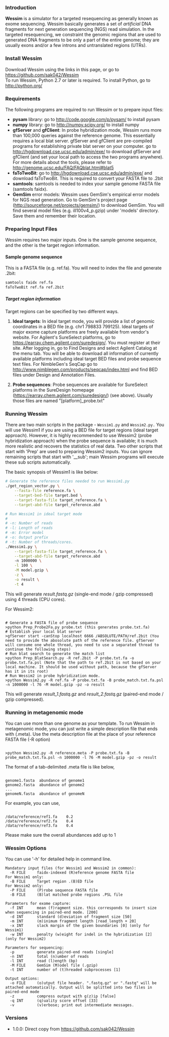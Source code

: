 ### Introduction

**Wessim** is a simulator for a targeted resequencing as generally known as exome sequencing. Wessim basically generates a set of *artificial* DNA fragments for next generation sequencing (NGS) read simulation. In the targeted resequencing, we constraint the genomic regions that are used to generated DNA fragments to be only a part of the entire genome; they are usually exons and/or a few introns and untranslated regions (UTRs).

### Install Wessim

Download Wessim using the links in this page, or go to https://github.com/sak042/Wessim   
To run Wessim, Python 2.7 or later is required. To install Python, go to http://python.org/

### Requirements

The following programs are required to run Wessim or to prepare input files:

* **pysam** library: go to http://code.google.com/p/pysam/ to install pysam
* **numpy** library: go to http://numpy.scipy.org/ to install numpy
* **gfServer** and **gfClient**: In probe hybridization mode, Wessim runs more than 100,000 queries against the reference genome. This essentially requires a local blat server. gfServer and gfClient are pre-compiled programs for establishing private blat server on your computer. go to http://hgdownload.cse.ucsc.edu/admin/exe/ to download gfServer and gfClient (and set your local path to access the two programs anywhere). For more details about the tools, please refer to http://genome.ucsc.edu/FAQ/FAQblat.html#blat5
* **faToTwoBit**: go to http://hgdownload.cse.ucsc.edu/admin/exe/ and download faToTwoBit. This is required to convert your FASTA file to .2bit 
* **samtools**: samtools is needed to index your sample genome FASTA file (samtools faidx).
* **GemSim** error models: Wessim uses GemSim's empirical error models for NGS read generation. Go to GemSim's project page (http://sourceforge.net/projects/gemsim/) to download GemSim. You will find several model files (e.g. ill100v4_p.gzip) under 'models' directory. Save them and remember their location.
 
### Preparing Input Files 

Wessim requires two major inputs. One is the sample genome sequence, and the 
other is the target region information.

#### Sample genome sequence

This is a FASTA file (e.g. ref.fa). You will need to index the file and generate 
.2bit:

```bash
samtools faidx ref.fa
faToTwoBit ref.fa ref.2bit
```

##### Target region information

Target regions can be specified by two different ways.

1. **Ideal targets**: In ideal target mode, you will provide a list of genomic 
  coordinates in a BED file (e.g. chr1   798833 799125). Ideal targets of major 
  exome capture platforms are freely available from vendor's website. For 
  Agilent's SureSelect platforms, go to https://earray.chem.agilent.com/suredesign/. 
  You must register at their site. After logging in, go to Find Designs and select 
  Agilent Catalog at the menu tab. You will be able to download all information of 
  currently available platforms including ideal target BED files and probe 
  sequence text files. For NimbleGen's SeqCap go to 
  http://www.nimblegen.com/products/seqcap/index.html and find BED files under 
  Design and Annotation Files. 

1. **Probe sequences**: Probe sequences are available for SureSelect platforms 
in the SureDesign homepage (https://earray.chem.agilent.com/suredesign/) (see 
above). Usually those files are named "[platform]_probe.txt"

### Running Wessim

There are two main scripts in the package - `Wessim1.py` and `Wessim2.py.` You 
will use Wessim1 if you are using a BED file for target regions (ideal target 
approach). However,  it is highly recommended to use Wessim2 (probe 
hybridization approach) when the probe sequence is available; it is much more 
realistic and recovers the statistics of real data. Two other scripts that start 
with 'Prep' are used to preparing Wessim2 inputs. You can ignore remaining 
scripts that start with '__sub'; main Wessim programs will execute these sub 
scripts automatically.

The basic synopsis of Wessim1 is like below:

```bash
# Generate the reference files needed to run Wessim1.py
./get_region_vector.py \
    --fasta-file reference.fa \
    --target-bed-file target.bed \
    --target-fasta-file target_reference.fa \
    --target-abd-file target_reference.abd

# Run Wessim1 in ideal target mode
#
# -n: Number of reads
# -l: Length of reads
# -m: Error model
# -o: Output prefix
# -t: Number of threads/cores.
./Wessim1.py \
    --target-fasta-file target_reference.fa \
    --target-abd-file target_reference.abd
    -n 1000000 \
    -l 100 \
    -M model.gzip \
    -z \
    -o result \
    -t 4
```

This will generate *result.fastq.gz* (single-end mode / gzip compressed) using 4 threads (CPU cores).



For Wessim2:
<pre><code>
# Generate a FASTA file of probe sequence
>python Prep_Probe2Fa.py probe.txt (this generates probe.txt.fa)
# Establish your local blat server
>gfServer start -canStop localhost 6666 /ABSOLUTE/PATH/ref.2bit (You need to provide the abosolute path of the reference file. gfServer will consume one whole thread, you need to use a separated thread to continue the following steps)
# Run blat search to generate the match list
>python Prep_BlatSearch.py -R ref.2bit -P probe.txt.fa -o probe.txt.fa.psl (Note that the path to ref.2bit is not based on your local machine. It should be used without path, because the gfServer has it in its root)
# Run Wessim2 in probe hybridization mode.
>python Wessim2.py -R ref.fa -P probe.txt.fa -B probe_match.txt.fa.psl -n 1000000 -l 76 -M model.gzip -pz -o result
</code></pre>
This will generate *result_1.fastq.gz* and *result_2.fastq.gz* (paired-end mode / gzip compressed).

### Running in metagenomic mode
You can use more than one genome as your template. To run Wessim in metagenomic mode, you can just write a simple description file that ends with (.meta). Use the meta description file at the place of your reference FASTA file (-R option)
<pre><code>
>python Wessim2.py -R reference.meta -P probe.txt.fa -B probe_match.txt.fa.psl -n 1000000 -l 76 -M model.gzip -pz -o result
</code></pre>

The format of a tab-delimited .meta file is like below,
<pre><code>
genome1.fasta <tab> abundance of genome1
genome2.fasta <tab> abundance of genome2
...
genomeN.fasta <tab> abundance of genomeN
</code></pre>
For example, you can use,
<pre><code>
/data/reference/ref1.fa    0.2
/data/reference/ref2.fa    0.4
/data/reference/ref3.fa    0.4
</code></pre>
Please make sure the overall abundances add up to 1

### Wessim Options
You can use '-h' for detailed help in command line.

```
Mandatory input files (for Wessim1 and Wessim2 in common):
  -R FILE     faidx-indexed (R)eference genome FASTA file
For Wessim1 only:
  -B FILE     Target region .(B)ED file
For Wessim2 only:
  -P FILE     (P)robe sequence FASTA file
  -B FILE     (B)lat matched probe regions .PSL file

Parameters for exome capture:
  -f INT      mean (f)ragment size. this corresponds to insert size when sequencing in paired-end mode. [200]
  -d INT      standard (d)eviation of fragment size [50]
  -m INT      (m)inimum fragment length [read_length + 20]
  -x INT      slack margin of the given boundaries [0] (only for Wessim1)
  -w INT      penalty (w)eight for indel in the hybridization [2] (only for Wessim2)

Parameters for sequencing:
  -p          generate paired-end reads [single]
  -n INT      total (n)umber of reads
  -l INT      read (l)ength (bp)
  -M FILE     GemSim (M)odel file (.gzip)
  -t INT      number of (t)hreaded subprocesses [1]

Output options:
  -o FILE     (o)utput file header. ".fastq.gz" or ".fastq" will be attached automatically. Output will be splitted into two files in paired-end mode
  -z          compress output with g(z)ip [false]
  -q INT      (q)uality score offset [33]
  -v          (v)erbose; print out intermediate messages.
```

### Versions

* 1.0.0: Direct copy from https://github.com/sak042/Wessim
